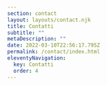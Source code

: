 ```yaml
---
section: contact
layout: layouts/contact.njk
title: Contatti
subtitle: ""
metaDescription: ""
date: 2022-03-10T22:56:17.795Z
permalink: /contact/index.html
eleventyNavigation:
  key: Contatti
  order: 4
---
```


